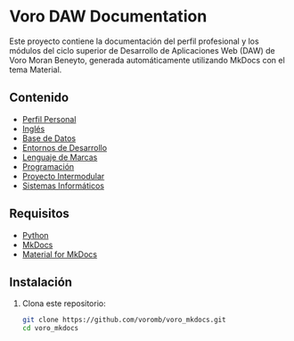 # Voro DAW Documentation

Este proyecto contiene la documentación del perfil profesional y los módulos del ciclo superior de Desarrollo de Aplicaciones Web (DAW) de Voro Moran Beneyto, generada automáticamente utilizando MkDocs con el tema Material.

## Contenido

- [Perfil Personal](docs/index.md)
- [Inglés](docs/ingles.md)
- [Base de Datos](docs/base_de_datos.md)
- [Entornos de Desarrollo](docs/entornos_de_desarrollo.md)
- [Lenguaje de Marcas](docs/lenguaje_de_marcas.md)
- [Programación](docs/programacion.md)
- [Proyecto Intermodular](docs/proyecto_intermodular.md)
- [Sistemas Informáticos](docs/sistemas_informaticos.md)

## Requisitos

- [Python](https://www.python.org/downloads/)
- [MkDocs](https://www.mkdocs.org/)
- [Material for MkDocs](https://squidfunk.github.io/mkdocs-material/)

## Instalación

1. Clona este repositorio:

   ```sh
   git clone https://github.com/voromb/voro_mkdocs.git
   cd voro_mkdocs

